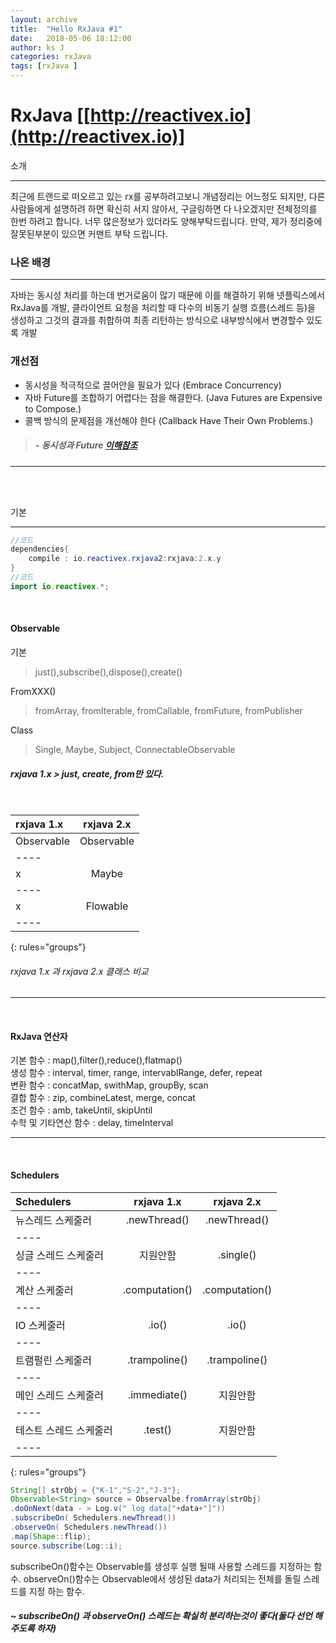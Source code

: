 ```yaml
---
layout: archive
title:  "Hello RxJava #1"
date:   2018-05-06 18:12:00
author: ks J
categories: rxJava
tags: [rxJava ]
---
```

# RxJava [[http://reactivex.io](http://reactivex.io)]

소개
<hr/>
최근에 트랜드로 떠오르고 있는 rx를 공부하려고보니 개념정리는 어느정도 되지만, 다른 사람들에게 
설명하려 하면 확신히 서지 않아서, 구글링하면 다 나오겠지만 전체정의를 한번 하려고 합니다. 
너무 많은정보가 있더라도 양해부탁드립니다. 만약, 제가 정리중에 잘못된부분이 있으면 커맨트 부탁 드립니다.

### 나온 배경
<hr/>
자바는 동시성 처리를 하는데 번거로움이 많기 때문에 이를 해결하기 위해 넷플릭스에서 RxJava를 개발, 클라이언트 요청을 
처리할 때 다수의 비동기 실행 흐름(스레드 등)을 생성하고 그것의 결과를 취합하여 최종 리턴하는 방식으로 내부방식에서 변경할수 있도록 개발 

### 개선점
+ 동시성을 적극적으로 끌어안을 필요가 있다 (Embrace Concurrency)
+ 자바 Future를 조합하기 어렵다는 점을 해결한다. (Java Futures are Expensive to Compose.)
+ 콜백 방식의 문제점을 개선해야 한다 (Callback Have Their Own Problems.)

> ##### - 동시성과 Future [이해참조](http://hamait.tistory.com/748)
<hr/>
<br/><br/>



기본
<hr/>

~~~ java
//코드
dependencies{
    compile : io.reactivex.rxjava2:rxjava:2.x.y
}
//코드
import io.reactivex.*;
~~~

<br/>

#### Observable
기본
> just(),subscribe(),dispose(),create()

FromXXX()
> fromArray, fromIterable, fromCallable, fromFuture, fromPublisher

Class
> Single, Maybe, Subject, ConnectableObservable

##### rxjava 1.x > just, create, from만 있다. 

<br/>

| rxjava 1.x | rxjava 2.x| 
|:--------|:-------:|
| Observable  | Observable  | 
|----
|  x  | Maybe  | 
|----
|  x  | Flowable  | 
|----
{: rules="groups"}

###### rxjava 1.x 과 rxjava 2.x 클래스 비교
<hr/>
<br/>

#### RxJava 연산자 <br/>
 기본 함수 : map(),filter(),reduce(),flatmap() <br/>
 생성 함수 : interval, timer, range, intervablRange, defer, repeat<br/>
 변환 함수 : concatMap, swithMap, groupBy, scan<br/>
 결합 함수 : zip, combineLatest, merge, concat<br/>
 조건 함수 : amb, takeUntil, skipUntil<br/> 
 수학 및 기타연산 함수 : delay, timeInterval <br/>
 
 
<hr/>
<br/>

#### Schedulers 

| Schedulers |rxjava 1.x | rxjava 2.x| 
|:--------|:-------:|:-------:|
| 뉴스레드 스케줄러  | .newThread()  |.newThread() |
|----
| 싱글 스레드 스케줄러  | 지원안함  | .single()|
|----
| 계산 스케줄러   | .computation()  |.computation()  |
|----
|  IO 스케줄러  | .io()  |.io() |
|----
|  트램펄린 스케줄러  | .trampoline()  | .trampoline()|
|----
|  메인 스레드 스케줄러  | .immediate()  | 지원안함 |
|----
|  테스트 스레드 스케줄러  | .test()  | 지원안함 |
|----
{: rules="groups"}

~~~ java
String[] strObj = {"K-1","S-2","J-3"};
Observable<String> source = Observalbe.fromArray(strObj)
.doOnNext(data - > Log.v(" log data["+data+"]"))
.subscribeOn( Schedulers.newThread())
.observeOn( Schedulers.newThread())
.map(Shape::flip);
source.subscribe(Log::i);

~~~
subscribeOn()함수는 Observable를 생성후 실행 될때 사용할 스레드를 지정하는 함수.
observeOn()함수는 Observable에서 생성된 data가 처리되는 전체를 돌릴 스레드를 지정 하는 함수.
##### ~ subscribeOn() 과 observeOn() 스레드는 확실히 분리하는것이 좋다(둘다 선언 해주도록 하자)
